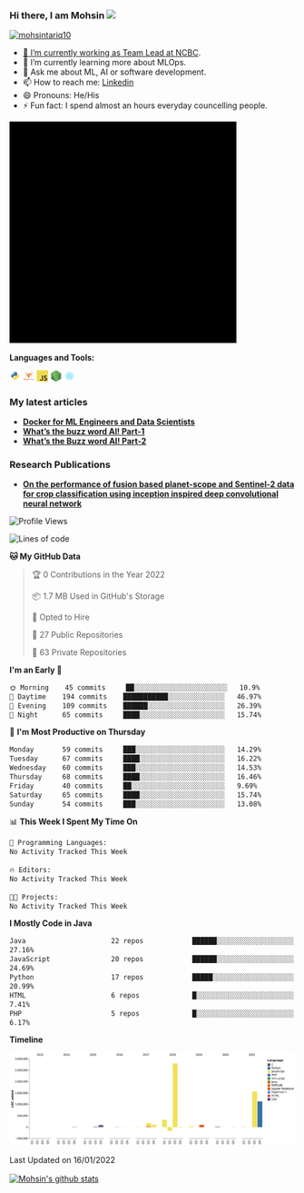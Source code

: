 ### Hi there, I am Mohsin <img src="https://media.giphy.com/media/hvRJCLFzcasrR4ia7z/giphy.gif" width="25px">
<a href="https://discord.gg/XTW52Kt">

<p align="left"> <img src="https://komarev.com/ghpvc/?username=mohsintariq10&label=Views&color=blue&style=plastic" alt="mohsintariq10" /> </p>

- 🔭 I’m currently working as Team Lead at [NCBC](https://ncbcpeshawar.com/).
- 🌱 I’m currently learning more about MLOps.
- 💬 Ask me about ML, AI or software development.
- 📫 How to reach me: [Linkedin](https://www.linkedin.com/in/mohsintariq10/)
- 😄 Pronouns: He/His
- ⚡ Fun fact: I spend almost an hours everyday councelling people.

<img src="./nn.gif" width="400" />

**Languages and Tools:**  

<code><img height="20" src="https://raw.githubusercontent.com/github/explore/80688e429a7d4ef2fca1e82350fe8e3517d3494d/topics/python/python.png"></code>
<code><img height="20" src="https://raw.githubusercontent.com/github/explore/80688e429a7d4ef2fca1e82350fe8e3517d3494d/topics/tensorflow/tensorflow.png"></code>
<code><img height="20" src="https://raw.githubusercontent.com/github/explore/80688e429a7d4ef2fca1e82350fe8e3517d3494d/topics/javascript/javascript.png"></code>
<code><img height="20" src="https://raw.githubusercontent.com/github/explore/80688e429a7d4ef2fca1e82350fe8e3517d3494d/topics/nodejs/nodejs.png"></code>
<code><img height="20" src="https://raw.githubusercontent.com/github/explore/80688e429a7d4ef2fca1e82350fe8e3517d3494d/topics/react-native/react-native.png"></code>

<h3>My latest articles</h3>
<ul>
  <li><a href="https://medium.com/@mohsin.tariq10/docker-for-ml-engineers-and-data-scientists-5a58018af2b9#18ad-4fc2d36cebf1"><b>Docker for ML Engineers and Data Scientists</b></a></li>

  <li><a href="https://medium.com/@mohsin.tariq10/whats-the-buzz-word-ai-part-1-d584e3265f09"><b>What’s the buzz word AI! Part-1</b></a></li>

  <li><a href="https://medium.com/@mohsin.tariq10/whats-the-buzz-word-ai-part-2-e9b55c34d120"><b>What’s the Buzz word AI! Part-2</b></a></li>

</ul>

<h3>Research Publications</h3>
<ul>
  <li><a href="https://journals.plos.org/plosone/article?id=10.1371/journal.pone.0239746"><b>On the performance of fusion based planet-scope and Sentinel-2 data for crop classification using inception inspired deep convolutional neural network</b></a></li>
</ul>

<!--START_SECTION:waka-->
![Profile Views](http://img.shields.io/badge/Profile%20Views-0-blue)

![Lines of code](https://img.shields.io/badge/From%20Hello%20World%20I%27ve%20Written-6%20Million%20lines%20of%20code-blue)

**🐱 My GitHub Data** 

> 🏆 0 Contributions in the Year 2022
 > 
> 📦 1.7 MB Used in GitHub's Storage 
 > 
> 💼 Opted to Hire
 > 
> 📜 27 Public Repositories 
 > 
> 🔑 63 Private Repositories  
 > 
**I'm an Early 🐤** 

```text
🌞 Morning    45 commits     ██░░░░░░░░░░░░░░░░░░░░░░░   10.9% 
🌆 Daytime    194 commits    ███████████░░░░░░░░░░░░░░   46.97% 
🌃 Evening    109 commits    ██████░░░░░░░░░░░░░░░░░░░   26.39% 
🌙 Night      65 commits     ████░░░░░░░░░░░░░░░░░░░░░   15.74%

```
📅 **I'm Most Productive on Thursday** 

```text
Monday       59 commits     ███░░░░░░░░░░░░░░░░░░░░░░   14.29% 
Tuesday      67 commits     ████░░░░░░░░░░░░░░░░░░░░░   16.22% 
Wednesday    60 commits     ███░░░░░░░░░░░░░░░░░░░░░░   14.53% 
Thursday     68 commits     ████░░░░░░░░░░░░░░░░░░░░░   16.46% 
Friday       40 commits     ██░░░░░░░░░░░░░░░░░░░░░░░   9.69% 
Saturday     65 commits     ████░░░░░░░░░░░░░░░░░░░░░   15.74% 
Sunday       54 commits     ███░░░░░░░░░░░░░░░░░░░░░░   13.08%

```


📊 **This Week I Spent My Time On** 

```text
💬 Programming Languages: 
No Activity Tracked This Week

🔥 Editors: 
No Activity Tracked This Week

🐱‍💻 Projects: 
No Activity Tracked This Week

```

**I Mostly Code in Java** 

```text
Java                     22 repos            ██████░░░░░░░░░░░░░░░░░░░   27.16% 
JavaScript               20 repos            ██████░░░░░░░░░░░░░░░░░░░   24.69% 
Python                   17 repos            █████░░░░░░░░░░░░░░░░░░░░   20.99% 
HTML                     6 repos             █░░░░░░░░░░░░░░░░░░░░░░░░   7.41% 
PHP                      5 repos             █░░░░░░░░░░░░░░░░░░░░░░░░   6.17%

```


**Timeline**

![Chart not found](https://raw.githubusercontent.com/MohsinTariq10/MohsinTariq10/main/charts/bar_graph.png) 


 Last Updated on 16/01/2022
<!--END_SECTION:waka-->

<a href="https://github.com/mohsintariq10">
 <img align="center" src="https://github-readme-stats.vercel.app/api?username=mohsintariq10&include_all_commits=True&count_private=True&show_icons=true&theme=light&line_height=27" alt="Mohsin's github stats"/>
</a>



